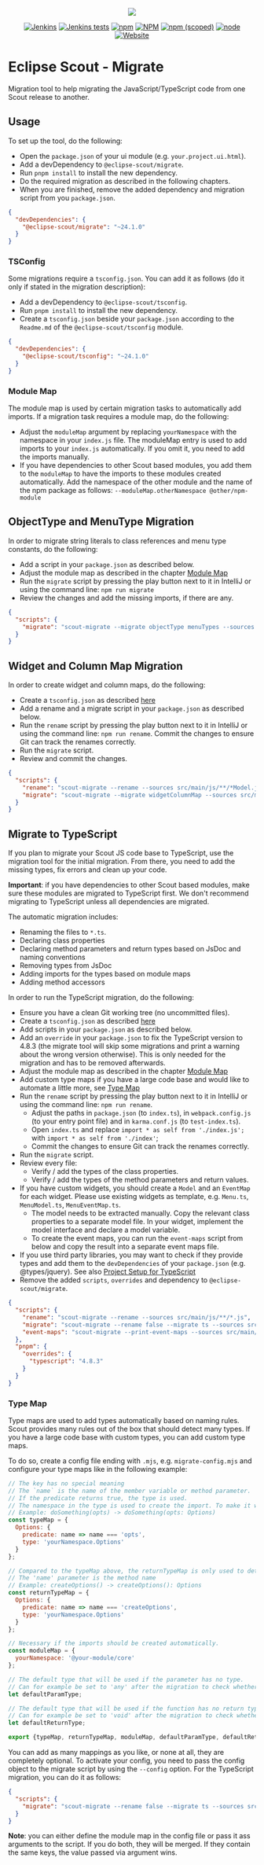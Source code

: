 <p align="center">
  <a href="https://www.eclipse.org/scout/" target="_blank" rel="noopener noreferrer"><img src="https://eclipsescout.github.io/assets/img/eclipse-scout-logo.svg"></a>
</p>

<p align="center">
  <a href="https://ci.eclipse.org/scout/view/Scout%20Nightly%20Jobs/job/scout-integration-22.0-RT-nightly_pipeline/" target="_blank" rel="noopener noreferrer"><img alt="Jenkins" src="https://img.shields.io/jenkins/build?jobUrl=https%3A%2F%2Fci.eclipse.org%2Fscout%2Fview%2FScout%2520Nightly%2520Jobs%2Fjob%2Fscout-integration-22.0-RT-nightly_pipeline%2F"></a>
  <a href="https://ci.eclipse.org/scout/view/Scout%20Nightly%20Jobs/job/scout-integration-22.0-RT-nightly_pipeline/" target="_blank" rel="noopener noreferrer"><img alt="Jenkins tests" src="https://img.shields.io/jenkins/tests?compact_message&jobUrl=https%3A%2F%2Fci.eclipse.org%2Fscout%2Fview%2FScout%2520Nightly%2520Jobs%2Fjob%2Fscout-integration-22.0-RT-nightly_pipeline%2F"></a>
  <a href="https://www.npmjs.com/package/@eclipse-scout/migrate" target="_blank" rel="noopener noreferrer"><img alt="npm" src="https://img.shields.io/npm/dm/@eclipse-scout/migrate"></a>
  <a href="https://www.eclipse.org/legal/epl-2.0/" target="_blank" rel="noopener noreferrer"><img alt="NPM" src="https://img.shields.io/npm/l/@eclipse-scout/migrate"></a>
  <a href="https://www.npmjs.com/package/@eclipse-scout/migrate" target="_blank" rel="noopener noreferrer"><img alt="npm (scoped)" src="https://img.shields.io/npm/v/@eclipse-scout/migrate"></a>
  <a href="https://www.npmjs.com/package/@eclipse-scout/migrate" target="_blank" rel="noopener noreferrer"><img alt="node" src="https://img.shields.io/node/v/@eclipse-scout/migrate"></a>
  <a href="https://www.eclipse.org/scout/" target="_blank" rel="noopener noreferrer"><img alt="Website" src="https://img.shields.io/website?url=https%3A%2F%2Fwww.eclipse.org%2Fscout%2F"></a>
</p>

# Eclipse Scout - Migrate

Migration tool to help migrating the JavaScript/TypeScript code from one Scout release to another.

## Usage

To set up the tool, do the following:

- Open the `package.json` of your ui module (e.g. `your.project.ui.html`).
- Add a devDependency to `@eclipse-scout/migrate`.
- Run `pnpm install` to install the new dependency.
- Do the required migration as described in the following chapters.
- When you are finished, remove the added dependency and migration script from you `package.json`.

```json
{
  "devDependencies": {
    "@eclipse-scout/migrate": "~24.1.0"
  }
}
```

### TSConfig

Some migrations require a `tsconfig.json`. You can add it as follows (do it only if stated in the migration description):

- Add a devDependency to `@eclipse-scout/tsconfig`.
- Run `pnpm install` to install the new dependency.
- Create a `tsconfig.json` beside your `package.json` according to the `Readme.md` of the `@eclipse-scout/tsconfig` module.

```json
{
  "devDependencies": {
    "@eclipse-scout/tsconfig": "~24.1.0"
  }
}
```

### Module Map

The module map is used by certain migration tasks to automatically add imports.
If a migration task requires a module map, do the following:

- Adjust the `moduleMap` argument by replacing `yourNamespace` with the namespace in your `index.js` file.
  The moduleMap entry is used to add imports to your `index.js` automatically. If you omit it, you need to add the imports manually.
- If you have dependencies to other Scout based modules, you add them to the `moduleMap` to have the imports to these modules created automatically.
  Add the namespace of the other module and the name of the npm package as follows: `--moduleMap.otherNamespace @other/npm-module`

## ObjectType and MenuType Migration

In order to migrate string literals to class references and menu type constants, do the following:

- Add a script in your `package.json` as described below.
- Adjust the module map as described in the chapter [Module Map](#module-map)
- Run the `migrate` script by pressing the play button next to it in IntelliJ or using the command line: `npm run migrate`
- Review the changes and add the missing imports, if there are any.

```json
{
  "scripts": {
    "migrate": "scout-migrate --migrate objectType menuTypes --sources src/main/js/**/*.js --moduleMap.yourNamespace path:src/main/js/index.js"
  }
}
```

## Widget and Column Map Migration

In order to create widget and column maps, do the following:

- Create a `tsconfig.json` as described [here](#tsconfig)
- Add a rename and a migrate script in your `package.json` as described below.
- Run the `rename` script by pressing the play button next to it in IntelliJ or using the command line: `npm run rename`.
  Commit the changes to ensure Git can track the renames correctly.
- Run the `migrate` script.
- Review and commit the changes.

```json
{
  "scripts": {
    "rename": "scout-migrate --rename --sources src/main/js/**/*Model.js",
    "migrate": "scout-migrate --migrate widgetColumnMap --sources src/main/js/**/*Model.ts"
  }
}
```

## Migrate to TypeScript

If you plan to migrate your Scout JS code base to TypeScript, use the migration tool for the initial migration.
From there, you need to add the missing types, fix errors and clean up your code.

**Important**: if you have dependencies to other Scout based modules, make sure these modules are migrated to TypeScript first.
We don't recommend migrating to TypeScript unless all dependencies are migrated.

The automatic migration includes:

- Renaming the files to `*.ts`.
- Declaring class properties
- Declaring method parameters and return types based on JsDoc and naming conventions
- Removing types from JsDoc
- Adding imports for the types based on module maps
- Adding method accessors

In order to run the TypeScript migration, do the following:

- Ensure you have a clean Git working tree (no uncommitted files).
- Create a `tsconfig.json` as described [here](#tsconfig)
- Add scripts in your `package.json` as described below.
- Add an `override` in your `package.json` to fix the TypeScript version to 4.8.3 (the migrate tool will skip some migrations and print a warning about the wrong version otherwise). This is only needed for the migration and has to be
  removed afterwards.
- Adjust the module map as described in the chapter [Module Map](#module-map)
- Add custom type maps if you have a large code base and would like to automate a little more, see [Type Map](#type-map)
- Run the `rename` script by pressing the play button next to it in IntelliJ or using the command line: `npm run rename`.
  - Adjust the paths in `package.json` (to `index.ts`), in `webpack.config.js` (to your entry point file) and in `karma.conf.js` (to `test-index.ts`).
  - Open `index.ts` and replace `import * as self from './index.js';` with `import * as self from './index'`;
  - Commit the changes to ensure Git can track the renames correctly.
- Run the `migrate` script.
- Review every file:
  - Verify / add the types of the class properties.
  - Verify / add the types of the method parameters and return values.
- If you have custom widgets, you should create a `Model` and an `EventMap` for each widget.
  Please use existing widgets as template, e.g. `Menu.ts`, `MenuModel.ts`, `MenuEventMap.ts`.
  - The model needs to be extracted manually.
    Copy the relevant class properties to a separate model file.
    In your widget, implement the model interface and declare a model variable.
  - To create the event maps, you can run the `event-maps` script from below and copy the result into a separate event maps file.
- If you use third party libraries, you may want to check if they provide types and add them to the `devDependencies` of your `package.json` (e.g. @types/jquery).
  See also [Project Setup for TypeScript](https://eclipsescout.github.io/scout-docs/stable/technical-guide/user-interface/typescript.html#project-setup-for-typescript)
- Remove the added `scripts`, `overrides` and dependency to `@eclipse-scout/migrate`.

```json
{
  "scripts": {
    "rename": "scout-migrate --rename --sources src/main/js/**/*.js",
    "migrate": "scout-migrate --rename false --migrate ts --sources src/main/js/**/*.ts --moduleMap.yourNamespace path:src/main/js/index.ts",
    "event-maps": "scout-migrate --print-event-maps --sources src/main/js/**/*.ts"
  },
  "pnpm": {
    "overrides": {
      "typescript": "4.8.3"
    }
  }
}
```

### Type Map

Type maps are used to add types automatically based on naming rules.
Scout provides many rules out of the box that should detect many types.
If you have a large code base with custom types, you can add custom type maps.

To do so, create a config file ending with `.mjs`, e.g. `migrate-config.mjs` and configure your type maps like in the following example:

```js
// The key has no special meaning
// The `name` is the name of the member variable or method parameter.
// If the predicate returns true, the type is used.
// The namespace in the type is used to create the import. To make it work, the module map has to contain an entry for that namespace.
// Example: doSomething(opts) -> doSomething(opts: Options)
const typeMap = {
  Options: {
    predicate: name => name === 'opts',
    type: 'yourNamespace.Options'
  }
};

// Compared to the typeMap above, the returnTypeMap is only used to determine the return types of functions.
// The 'name' parameter is the method name
// Example: createOptions() -> createOptions(): Options
const returnTypeMap = {
  Options: {
    predicate: name => name === 'createOptions',
    type: 'yourNamespace.Options'
  }
};

// Necessary if the imports should be created automatically.
const moduleMap = {
  yourNamespace: '@your-module/core'
};

// The default type that will be used if the parameter has no type.
// Can for example be set to 'any' after the migration to check whether all parameters have been typed.
let defaultParamType;

// The default type that will be used if the function has no return type.
// Can for example be set to 'void' after the migration to check whether all parameters have been typed.
let defaultReturnType;

export {typeMap, returnTypeMap, moduleMap, defaultParamType, defaultReturnType};
```

You can add as many mappings as you like, or none at all, they are completely optional.
To activate your config, you need to pass the config object to the migrate script by using the `--config` option.
For the TypeScript migration, you can do it as follows:

```json
{
  "scripts": {
    "migrate": "scout-migrate --rename false --migrate ts --sources src/main/js/**/*.ts --config migrate-config.mjs"
  }
}
```

**Note**: you can either define the module map in the config file or pass it ass arguments to the script.
If you do both, they will be merged. If they contain the same keys, the value passed via argument wins.
